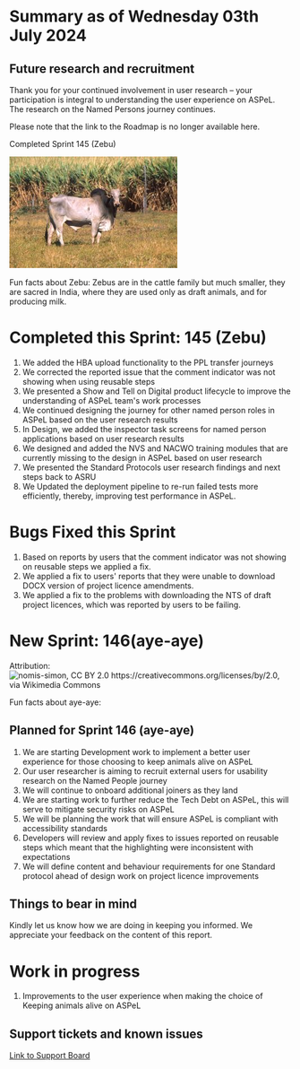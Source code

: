 # Summary as of Wednesday 03th July 2024



## Future research and recruitment 

Thank you for your continued involvement in user research – your participation is integral to understanding the user experience on ASPeL. The research on the Named Persons journey continues.  
 


Please note that the link to the Roadmap is no longer available here.



Completed Sprint 145 (Zebu)


![Scott Bauer, USDA ARS, Public domain, via Wikimedia Commons](graphs/Zebu.jpg)



Fun facts about Zebu: Zebus are in the cattle family but much smaller, they are sacred in India, where they are used only as draft animals, and for producing milk. 


# Completed this Sprint: 145 (Zebu)
1) We added the HBA upload functionality to the PPL transfer journeys
2) We corrected the reported issue that the comment indicator was not showing when using reusable steps
3) We presented a Show and Tell on Digital product lifecycle to improve the understanding of ASPeL team's work processes
4) We continued designing the journey for other named person roles in ASPeL based on the user research results
5) In Design, we added the inspector task screens for named person applications based on user research results
6) We designed and added the NVS and NACWO training modules that are currently missing to the design in ASPeL based on user research
7) We presented the Standard Protocols user research findings and next steps back to ASRU
8) We Updated the deployment pipeline to re-run failed tests more efficiently, thereby, improving test performance in ASPeL.




# Bugs Fixed this Sprint
1) Based on reports by users that the comment indicator was not showing on reusable steps we applied a fix.
2) We applied a fix to users' reports that they were unable to download DOCX version of project licence amendments.
3) We applied a fix to the problems with downloading the NTS of draft project licences, which was reported by users to be failing.



# New Sprint: 146(aye-aye)







Attribution:
![nomis-simon, CC BY 2.0 <https://creativecommons.org/licenses/by/2.0>, via Wikimedia Commons](graphs/)






Fun facts about aye-aye: 




 

## Planned for Sprint 146 (aye-aye)
1) We are starting Development work to implement a better user experience for those choosing to keep animals alive	on ASPeL	
2) Our user researcher is aiming to recruit external users for usability research on the Named People journey
3) We will continue to onboard additional joiners as they land
4) We are starting work to further reduce the Tech Debt on ASPeL, this will serve to mitigate security risks on ASPeL
5) We will be planning the work that will ensure ASPeL is compliant with accessibility standards
6) Developers will review and apply fixes to issues reported on reusable steps which meant that the highlighting were inconsistent with expectations 
7) We will define content and behaviour requirements for one Standard protocol ahead of design work on project licence improvements

   


## Things to bear in mind
Kindly let us know how we are doing in keeping you informed. We appreciate your feedback on the content of this report.

# Work in progress
1) Improvements to the user experience when making the choice of Keeping animals alive on ASPeL
  

   
 
   
## Support tickets and known issues
[Link to Support Board](https://collaboration.homeoffice.gov.uk/jira/secure/RapidBoard.jspa?rapidView=1717)
